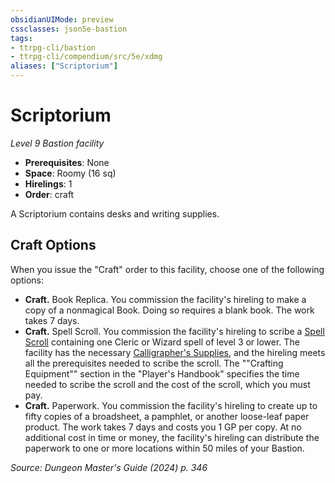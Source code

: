 ```yaml
---
obsidianUIMode: preview
cssclasses: json5e-bastion
tags:
- ttrpg-cli/bastion
- ttrpg-cli/compendium/src/5e/xdmg
aliases: ["Scriptorium"]
---
```

# Scriptorium
*Level 9 Bastion facility*  

- **Prerequisites**: None
- **Space**: Roomy (16 sq)
- **Hirelings**: 1
- **Order**: craft

A Scriptorium contains desks and writing supplies.

## Craft Options

When you issue the "Craft" order to this facility, choose one of the following options:

- **Craft.** Book Replica. You commission the facility's hireling to make a copy of a nonmagical Book. Doing so requires a blank book. The work takes 7 days.  
- **Craft.** Spell Scroll. You commission the facility's hireling to scribe a [Spell Scroll](Misc%20Files/CLI/compendium/items/spell-scroll-xdmg.md) containing one Cleric or Wizard spell of level 3 or lower. The facility has the necessary [Calligrapher's Supplies](Misc%20Files/CLI/compendium/items/calligraphers-supplies-xphb.md), and the hireling meets all the prerequisites needed to scribe the scroll. The ""Crafting Equipment"" section in the "Player's Handbook" specifies the time needed to scribe the scroll and the cost of the scroll, which you must pay.  
- **Craft.** Paperwork. You commission the facility's hireling to create up to fifty copies of a broadsheet, a pamphlet, or another loose-leaf paper product. The work takes 7 days and costs you 1 GP per copy. At no additional cost in time or money, the facility's hireling can distribute the paperwork to one or more locations within 50 miles of your Bastion.  

*Source: Dungeon Master's Guide (2024) p. 346*